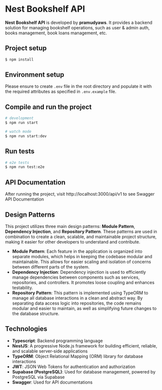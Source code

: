 # Nest Bookshelf API

**Nest Bookshelf API** is developed by **pramudyaws**. It provides a backend solution for managing bookshelf operations, such as user & admin auth, books management, book loans management, etc.

## Project setup

```bash
$ npm install
```

## Environment setup
Please ensure to create `.env` file in the root directory and populate it with the required attributes as specified in `.env.example` file.

## Compile and run the project

```bash
# development
$ npm run start

# watch mode
$ npm run start:dev
```

## Run tests

```bash
# e2e tests
$ npm run test:e2e
```

## API Documentation

After running the project, visit http://localhost:3000/api/v1 to see Swagger API Documentation

## Design Patterns

This project utilizes three main design patterns: **Module Pattern**, **Dependency Injection**, and **Repository Pattern**. These patterns are used in combination to create a clean, scalable, and maintainable project structure, making it easier for other developers to understand and contribute.
- **Module Pattern**: Each feature in the application is organized into separate modules, which helps in keeping the codebase modular and maintainable. This allows for easier scaling and isolation of concerns between different parts of the system.
- **Dependency Injection**: Dependency injection is used to efficiently manage dependencies between components such as services, repositories, and controllers. It promotes loose coupling and enhances testability.
- **Repository Pattern**: This pattern is implemented using TypeORM to manage all database interactions in a clean and abstract way. By separating data access logic into repositories, the code remains modular and easier to maintain, as well as simplifying future changes to the database structure.

## Technologies

- **Typescript**: Backend programming language
- **NestJS**: A progressive Node.js framework for building efficient, reliable, and scalable server-side applications
- **TypeORM**: Object Relational Mapping (ORM) library for database interactions
- **JWT**: JSON Web Tokens for authentication and authorization
- **Supabase (PostgreSQL)**: Used for database management, powered by PostgreSQL via Supabase
- **Swagger**: Used for API documentations
